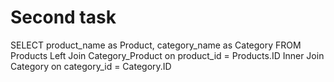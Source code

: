 # Second task
SELECT product_name as Product, category_name as Category
FROM Products
Left Join Category_Product on product_id = Products.ID
Inner Join Category on category_id = Category.ID
